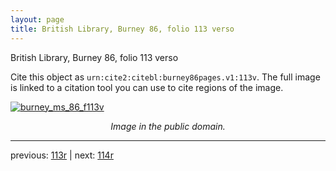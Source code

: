 ```yaml
---
layout: page
title: British Library, Burney 86, folio 113 verso
---
```


British Library, Burney 86, folio 113 verso

Cite this object as `urn:cite2:citebl:burney86pages.v1:113v`.  The full image is linked to a citation tool you can use to cite regions of the image.

[![burney_ms_86_f113v](http://www.homermultitext.org/iipsrv?IIIF=/project/homer/pyramidal/deepzoom/citebl/burney86imgs/v1/burney_ms_86_f113v.tif/full/800,/0/default.jpg)](http://www.homermultitext.org/ict2/?urn=urn:cite2:citebl:burney86imgs.v1:burney_ms_86_f113v) 

<p style="text-align: center; font-style: italic;">Image in the public domain.</p>

---

previous: [113r](../113r/) | next: [114r](../114r/)